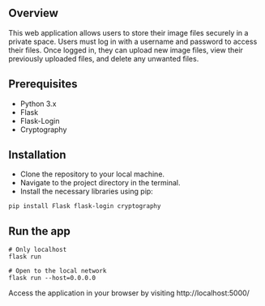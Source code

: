 ## Overview
This web application allows users to store their image files securely in a private space. Users must log in with a username and password to access their files. Once logged in, they can upload new image files, view their previously uploaded files, and delete any unwanted files.

## Prerequisites
- Python 3.x
- Flask
- Flask-Login
- Cryptography

## Installation
- Clone the repository to your local machine.
- Navigate to the project directory in the terminal.
- Install the necessary libraries using pip:

```
pip install Flask flask-login cryptography
```

## Run the app

```
# Only localhost
flask run

# Open to the local network
flask run --host=0.0.0.0
```

Access the application in your browser by visiting 
http://localhost:5000/
